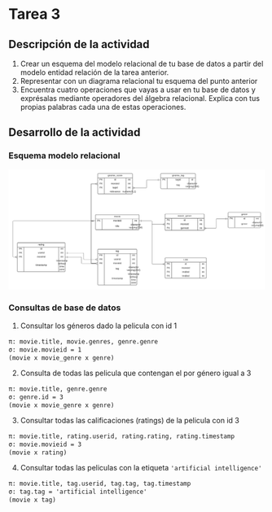 # Tarea 3

## Descripción de la actividad

1. Crear un esquema del modelo relacional de tu base de datos a partir del modelo entidad relación de la tarea anterior.
2. Representar con un diagrama relacional tu esquema del punto anterior
3. Encuentra cuatro operaciones que vayas a usar en tu base de datos y exprésalas mediante operadores del álgebra relacional. Explica con tus propias palabras cada una de estas operaciones.

## Desarrollo de la actividad

### Esquema modelo relacional

![Tarea_3](./Tarea%203.png)

### Consultas de base de datos

1. Consultar los géneros dado la pelicula con id 1

```
π: movie.title, movie.genres, genre.genre
σ: movie.movieid = 1
(movie x movie_genre x genre)
```
 
2. Consulta de todas las pelicula que contengan el por género igual a 3

```
π: movie.title, genre.genre
σ: genre.id = 3
(movie x movie_genre x genre)
```
 
3. Consultar todas las calificaciones (ratings) de la pelicula con id 3

```
π: movie.title, rating.userid, rating.rating, rating.timestamp
σ: movie.movieid = 3
(movie x rating)
```

4. Consultar todas las peliculas con la etiqueta `'artificial intelligence'`

```
π: movie.title, tag.userid, tag.tag, tag.timestamp
σ: tag.tag = 'artificial intelligence'
(movie x tag)
```